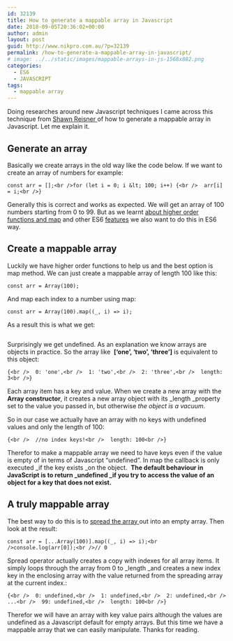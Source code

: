 ```yaml
---
id: 32139
title: How to generate a mappable array in Javascript
date: 2018-09-05T20:36:02+00:00
author: admin
layout: post
guid: http://www.nikpro.com.au/?p=32139
permalink: /how-to-generate-a-mappable-array-in-javascript/
# image: ../../static/images/mappable-arrays-in-js-1568x882.png
categories:
  - ES6
  - JAVASCRIPT
tags:
  - mappable array
---
```

Doing researches around new Javascript techniques I came across this technique from <a href="https://itnext.io/@shawn.webdev?source=post_header_lockup" target="_blank" rel="noopener noreferrer">Shawn Reisner </a>of how to generate a mappable array in Javascript. Let me explain it.

## Generate an array

Basically we create arrays in the old way like the code below. If we want to create an array of numbers for example:

```const arr = [];<br />for (let i = 0; i &lt; 100; i++) {<br />  arr[i] = i;<br />}```

Generally this is correct and works as expected. We will get an array of 100 numbers starting from 0 to 99. But as we learnt [about higher order functions and map](http://www.nikpro.com.au/javascript-es6-maps-with-examples/) and other ES6 [features](http://nikpro.com.au/category/es6) we also want to do this in ES6 way.

## Create a mappable array

Luckily we have higher order functions to help us and the best option is map method. We can just create a mappable array of length 100 like this:

```const arr = Array(100);```

And map each index to a number using map:

```const arr = Array(100).map((_, i) => i);```

As a result this is what we get:<figure class="wp-block-image">

<img src="http://www.nikpro.com.aumapable-array.png" alt="" class="wp-image-32140" srcset="http://testgatsby.localmapable-array.png 800w, http://testgatsby.localmapable-array-300x152.png 300w, http://testgatsby.localmapable-array-768x389.png 768w" sizes="(max-width: 800px) 100vw, 800px" /> </figure> 

Surprisingly we get undefined. As an explanation we know arrays are objects in practice. So the array like  **[&#8216;one&#8217;, &#8216;two&#8217;, &#8216;three&#8217;]** is equivalent to this object:

```{<br />  0: 'one',<br />  1: 'two',<br />  2: 'three',<br />  length: 3<br />}```

Each array item has a key and value. When we create a new array with the **Array constructor**, it creates a new array object with its _length _property set to the value you passed in, but otherwise _the object is a vacuum_.

So in our case we actually have an array with no keys with undefined  values and only the length of 100:

```{<br />  //no index keys!<br />  length: 100<br />}```

Therefor to make a mappable array we need to have keys even if the value is empty of in terms of Javascript &#8220;undefined&#8221;. In map the callback is only executed _if the key exists _on the object.  **The default behaviour in JavaScript is to return _undefined _if you try to access the value of an object for a key that does not exist.**

## A truly mappable array

The best way to do this is to [spread the array ](http://www.nikpro.com.au/what-is-spread-syntax-in-es6-and-how-to-use-it/)out into an empty array. Then look at the result:

```const arr = [...Array(100)].map((_, i) => i);<br />console.log(arr[0]);<br />// 0```

Spread operator actually creates a copy with indexes for all array items. It simply loops through the array from 0 to _length _and creates a new index key in the enclosing array with the value returned from the spreading array at the current index.:

```{<br />  0: undefined,<br />  1: undefined,<br />  2: undefined,<br />  ...<br />  99: undefined,<br />  length: 100<br />}```

Therefor we will have an array with key value pairs although the values are undefined as a Javascript default for empty arrays. But this time we have a mappable array that we can easily manipulate. Thanks for reading. 